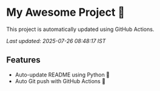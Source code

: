 # My Awesome Project 🚀

This project is automatically updated using GitHub Actions.

_Last updated: 2025-07-26 08:48:17 IST_

## Features
- Auto-update README using Python 🐍
- Auto Git push with GitHub Actions 🤖
